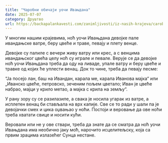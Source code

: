 ```yaml
---
title: "Чаробни обичаји уочи Ивањдана"
date: 2025-07-07
category: Друштво
url: https://backapalankavesti.com/zanimljivosti/iz-nasih-krajeva/carobni-obicaji-uoci-ivanjdana/
---
```


У многим нашим крајевима, ноћ уочи Ивањдана девојке пале ивандањске ватре, беру цвеће и траве, певају и плету венце.

Девојке су палиле с вечери живу ватру или крес, а с венцима ивандањског цвећа целу ноћ су играле и певале. Верује се да девојке ноћ уочи Ивањдана треба да оду на ливаде, упале ватру и беру цвеће и травке од којих ће уплести венац. Док то чине, треба да певају песме:

“Ја посејо лан, баш на Ивандан, карала ме, карала Иванова мајка“ или „Иванско цвеће, петровско, зеченим пољем цветало; Иван је цвеће набрао, мајци у крило метао, а мајка с крила на земљу“.

У рану зору су се разилазиле, а свака је носила угарак из ватре, а исплетен венац би стављала на врх капије. Све се то ради у шали па је девојачки смех и цика оџвањао у ноћи. Постоји и веровање да ове ноћи треба хватати свице и носити кући.

Веровали или не у ове ствари, треба да знате да се сматра да ноћ уочи Ивањдана има необично јаку моћ, нарочито исцелитељску, која са првим зрацима излазећег Сунца нестане.
